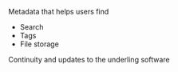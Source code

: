 
Metadata that helps users find

- Search
- Tags
- File storage

Continuity and updates to the underling software 

